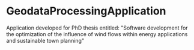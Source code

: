 # GeodataProcessingApplication
Application developed for PhD thesis entitled: "Software development for the optimization of the influence of wind flows within energy applications and sustainable town planning"
